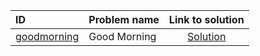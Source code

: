 | ID | Problem name | Link to solution |
|:---|:---|:---:|
| [goodmorning](https://open.kattis.com/problems/goodmorning   ) | Good Morning | [Solution](https://github.com/versenyi98/kattis-solutions/tree/main/solutions/goodmorning)|
